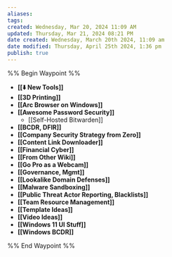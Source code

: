 ```yaml
---
aliases: 
tags: 
created: Wednesday, Mar 20, 2024 11:09 AM
updated: Thursday, Mar 21, 2024 08:21 PM
date created: Wednesday, March 20th 2024, 11:09 am
date modified: Thursday, April 25th 2024, 1:36 pm
publish: true
---
```


%% Begin Waypoint %%
- **[[⬇️ New Tools]]**
- **[[3D Printing]]**
- **[[Arc Browser on Windows]]**
- **[[Awesome Password Security]]**
	- [[Self-Hosted Bitwarden]]
- **[[BCDR, DFIR]]**
- **[[Company Security Strategy from Zero]]**
- **[[Content Link Downloader]]**
- **[[Financial Cyber]]**
- **[[From Other Wiki]]**
- **[[Go Pro as a Webcam]]**
- **[[Governance, Mgmt]]**
- **[[Lookalike Domain Defenses]]**
- **[[Malware Sandboxing]]**
- **[[Public Threat Actor Reporting, Blacklists]]**
- **[[Team Resource Management]]**
- **[[Template Ideas]]**
- **[[Video Ideas]]**
- **[[Windows 11 UI Stuff]]**
- **[[Windows BCDR]]**

%% End Waypoint %%